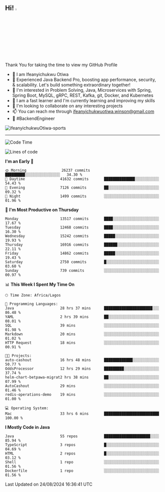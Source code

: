 <!-- BLOG-POST-LIST:START --><!-- BLOG-POST-LIST:END -->

## Hi! <img src="https://media.giphy.com/media/hvRJCLFzcasrR4ia7z/giphy.gif" width="4%"> 

Thank You for taking the time to view my GitHub Profile

- 👋 I am Ifeanyichukwu Otiwa
- 🚀 Experienced Java Backend Pro, boosting app performance, security, & scalability. Let's build something extraordinary together!
- 👀 I'm interested in Problem Solving, Java, Microservices with Spring, Spring Boot, MySQL, gRPC, REST, Kafka, git, Docker, and Kubernetes
- 🌱 I am a fast learner and I'm currently learning and improving my skills
- 💞️ I'm looking to collaborate on any interesting projects
- 📫 You can reach me through ifeanyichukwuotiwa.winson@gmail.com
- 🚀 #BackendEngineer

<p align="left" marginTop="10px"> <img src="https://komarev.com/ghpvc/?username=ifeanyichukwuOtiwa-sports&label=Profile%20views&color=0e75b6&style=for-the-badge" alt="ifeanyichukwuOtiwa-sports" /> </p>

***

<!--START_SECTION:waka-->
![Code Time](http://img.shields.io/badge/Code%20Time-2%2C826%20hrs%2039%20mins-blue)

![Lines of code](https://img.shields.io/badge/From%20Hello%20World%20I%27ve%20Written-18.4%20million%20lines%20of%20code-blue)

**I'm an Early 🐤** 

```text
🌞 Morning                26237 commits       █████████░░░░░░░░░░░░░░░░   34.30 % 
🌆 Daytime                41632 commits       ██████████████░░░░░░░░░░░   54.43 % 
🌃 Evening                7126 commits        ██░░░░░░░░░░░░░░░░░░░░░░░   09.32 % 
🌙 Night                  1499 commits        ░░░░░░░░░░░░░░░░░░░░░░░░░   01.96 % 
```
📅 **I'm Most Productive on Thursday** 

```text
Monday                   13517 commits       ████░░░░░░░░░░░░░░░░░░░░░   17.67 % 
Tuesday                  12468 commits       ████░░░░░░░░░░░░░░░░░░░░░   16.30 % 
Wednesday                15242 commits       █████░░░░░░░░░░░░░░░░░░░░   19.93 % 
Thursday                 16916 commits       ██████░░░░░░░░░░░░░░░░░░░   22.11 % 
Friday                   14862 commits       █████░░░░░░░░░░░░░░░░░░░░   19.43 % 
Saturday                 2750 commits        █░░░░░░░░░░░░░░░░░░░░░░░░   03.60 % 
Sunday                   739 commits         ░░░░░░░░░░░░░░░░░░░░░░░░░   00.97 % 
```


📊 **This Week I Spent My Time On** 

```text
🕑︎ Time Zone: Africa/Lagos

💬 Programming Languages: 
Java                     28 hrs 37 mins      ██████████████████████░░░   86.48 % 
YAML                     2 hrs 39 mins       ██░░░░░░░░░░░░░░░░░░░░░░░   08.01 % 
SQL                      39 mins             ░░░░░░░░░░░░░░░░░░░░░░░░░   01.98 % 
Markdown                 20 mins             ░░░░░░░░░░░░░░░░░░░░░░░░░   01.02 % 
HTTP Request             18 mins             ░░░░░░░░░░░░░░░░░░░░░░░░░   00.91 % 

🐱‍💻 Projects: 
auto-cashout             16 hrs 48 mins      █████████████░░░░░░░░░░░░   50.77 % 
OddsProcessor            12 hrs 29 mins      █████████░░░░░░░░░░░░░░░░   37.74 % 
helm-chart-betpawa-migrat2 hrs 38 mins       ██░░░░░░░░░░░░░░░░░░░░░░░   07.99 % 
AutoCashout              29 mins             ░░░░░░░░░░░░░░░░░░░░░░░░░   01.46 % 
redis-operations-demo    19 mins             ░░░░░░░░░░░░░░░░░░░░░░░░░   01.00 % 

💻 Operating System: 
Mac                      33 hrs 6 mins       █████████████████████████   100.00 % 
```

**I Mostly Code in Java** 

```text
Java                     55 repos            █████████████████████░░░░   85.94 % 
TypeScript               3 repos             █░░░░░░░░░░░░░░░░░░░░░░░░   04.69 % 
HTML                     2 repos             █░░░░░░░░░░░░░░░░░░░░░░░░   03.12 % 
Shell                    1 repo              ░░░░░░░░░░░░░░░░░░░░░░░░░   01.56 % 
Dockerfile               1 repo              ░░░░░░░░░░░░░░░░░░░░░░░░░   01.56 % 
```




 Last Updated on 24/08/2024 16:36:41 UTC
<!--END_SECTION:waka-->

<!--
<p align="center">
![trophy](https://github-profile-trophy.vercel.app/?username=ifeanyichukwuOtiwa-sports&theme=onedark) (https://github.com/ryo-ma/github-profile-trophy)
</p>
-->

<!---
ifeanyi-otiwa/ifeanyi-otiwa is a ✨ special ✨ repository because its `README.md` (this file) appears on your GitHub profile.
You can click the Preview link to take a look at your changes.
--->

